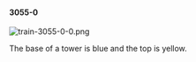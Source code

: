 #### 3055-0
![train-3055-0-0.png](https://github.com/lil-lab/nlvr/raw/master/nlvr/train/images/12/train-3055-0-0.png "train-3055-0-0.png")

The base of a tower is blue and the top is yellow.